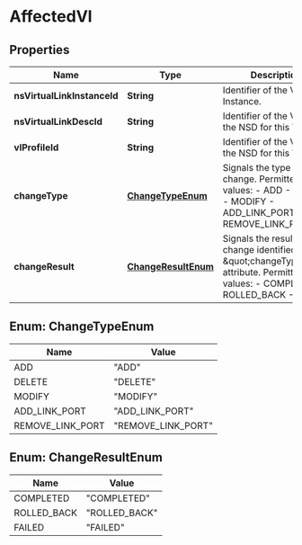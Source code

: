 
# AffectedVl

## Properties
Name | Type | Description | Notes
------------ | ------------- | ------------- | -------------
**nsVirtualLinkInstanceId** | **String** | Identifier of the VL Instance.  | 
**nsVirtualLinkDescId** | **String** | Identifier of the VLD in the NSD for this VL.  | 
**vlProfileId** | **String** | Identifier of the VLD in the NSD for this VL.  | 
**changeType** | [**ChangeTypeEnum**](#ChangeTypeEnum) | Signals the type of change. Permitted values: - ADD - DELETE - MODIFY - ADD_LINK_PORT - REMOVE_LINK_PORT  |  [optional]
**changeResult** | [**ChangeResultEnum**](#ChangeResultEnum) | Signals the result of change identified by the \&quot;changeType\&quot; attribute. Permitted values: - COMPLETED - ROLLED_BACK - FAILED  |  [optional]


<a name="ChangeTypeEnum"></a>
## Enum: ChangeTypeEnum
Name | Value
---- | -----
ADD | &quot;ADD&quot;
DELETE | &quot;DELETE&quot;
MODIFY | &quot;MODIFY&quot;
ADD_LINK_PORT | &quot;ADD_LINK_PORT&quot;
REMOVE_LINK_PORT | &quot;REMOVE_LINK_PORT&quot;


<a name="ChangeResultEnum"></a>
## Enum: ChangeResultEnum
Name | Value
---- | -----
COMPLETED | &quot;COMPLETED&quot;
ROLLED_BACK | &quot;ROLLED_BACK&quot;
FAILED | &quot;FAILED&quot;



